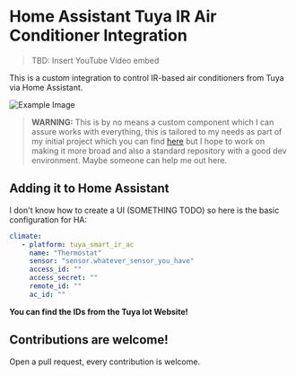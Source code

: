 # Home Assistant Tuya IR Air Conditioner Integration

> TBD: Insert YouTube Video embed

This is a custom integration to control IR-based air conditioners from Tuya via Home Assistant.

![Example Image](https://github.com/DavidIlie/tuya-smart-ir-ac/assets/47594764/c91995e3-474c-47df-83f6-eaf64371a1d4)

> **WARNING:** This is by no means a custom component which I can assure works with everything, this is tailored to my needs as part of my initial project which you can find [here](https://davidilie.com) but I hope to work on making it more broad and also a standard repository with a good dev environment. Maybe someone can help me out here.

## Adding it to Home Assistant

I don't know how to create a UI (SOMETHING TODO) so here is the basic configuration for HA:

```yaml
climate:
   - platform: tuya_smart_ir_ac
     name: "Thermostat"
     sensor: "sensor.whatever_sensor_you_have"
     access_id: ""
     access_secret: ""
     remote_id: ""
     ac_id: ""
```

**You can find the IDs from the Tuya Iot Website!**

## Contributions are welcome!

Open a pull request, every contribution is welcome.
